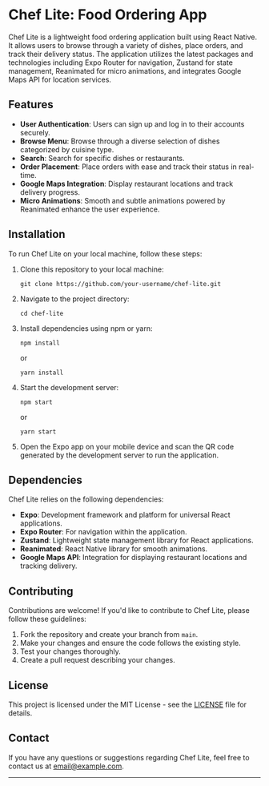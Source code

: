 # Chef Lite: Food Ordering App

Chef Lite is a lightweight food ordering application built using React Native. It allows users to browse through a variety of dishes, place orders, and track their delivery status. The application utilizes the latest packages and technologies including Expo Router for navigation, Zustand for state management, Reanimated for micro animations, and integrates Google Maps API for location services.

## Features

- **User Authentication**: Users can sign up and log in to their accounts securely.
- **Browse Menu**: Browse through a diverse selection of dishes categorized by cuisine type.
- **Search**: Search for specific dishes or restaurants.
- **Order Placement**: Place orders with ease and track their status in real-time.
- **Google Maps Integration**: Display restaurant locations and track delivery progress.
- **Micro Animations**: Smooth and subtle animations powered by Reanimated enhance the user experience.

## Installation

To run Chef Lite on your local machine, follow these steps:

1. Clone this repository to your local machine:

   ```
   git clone https://github.com/your-username/chef-lite.git
   ```

2. Navigate to the project directory:

   ```
   cd chef-lite
   ```

3. Install dependencies using npm or yarn:

   ```
   npm install
   ```
   or
   ```
   yarn install
   ```

4. Start the development server:

   ```
   npm start
   ```
   or
   ```
   yarn start
   ```

5. Open the Expo app on your mobile device and scan the QR code generated by the development server to run the application.

## Dependencies

Chef Lite relies on the following dependencies:

- **Expo**: Development framework and platform for universal React applications.
- **Expo Router**: For navigation within the application.
- **Zustand**: Lightweight state management library for React applications.
- **Reanimated**: React Native library for smooth animations.
- **Google Maps API**: Integration for displaying restaurant locations and tracking delivery.

## Contributing

Contributions are welcome! If you'd like to contribute to Chef Lite, please follow these guidelines:

1. Fork the repository and create your branch from `main`.
2. Make your changes and ensure the code follows the existing style.
3. Test your changes thoroughly.
4. Create a pull request describing your changes.

## License

This project is licensed under the MIT License - see the [LICENSE](LICENSE) file for details.

## Contact

If you have any questions or suggestions regarding Chef Lite, feel free to contact us at [email@example.com](mailto:johncaleb022@gamil.com).

---
